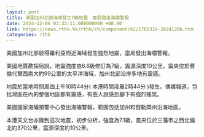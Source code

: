 ```yaml
---
layout: post
title: 美國加州北部海域發生7級地震　當局發出海嘯警報
date: 2024-12-06 03:32:11.000000000 +08:00
link: https://news.rthk.hk/rthk/ch/component/k2/1782316-20241206.htm
categories: rthk
---
```


美國加州北部彼得羅利亞附近海域發生強烈地震，當局發出海嘯警報。

美國地質勘探局說，地震強度由6.6級修訂為7級，震源深度10公里。震央位於費倫代爾西南大約99公里的太平洋海域，加州北部沿岸多地有震感。

地震於當地時間周四上午10時44分( 本港時間凌晨2時44分 )發生。傳媒報道，包括灣區在內的整個地區都有震感，有些人說感到腳下有強烈搖晃。

美國國家海嘯預警中心發出海嘯警報，範圍包括加州和俄勒岡州沿海地區。

本港天文台亦錄到這次地震，初步分析，強度為7.1級，震央位於三藩市之西北偏北約370公里，震源深度約10公里。
